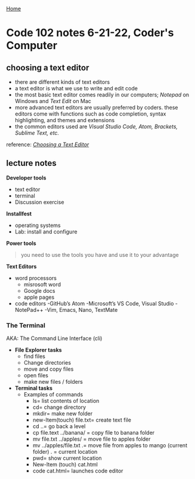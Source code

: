 [Home](reading-notes)

# Code 102 notes 6-21-22, Coder's Computer

## choosing a text editor

- there are different kinds of text editors
- a text editor is what we use to write and edit code
- the most basic text editor comes readily in our computers; *Notepad* on Windows and *Text Edit* on Mac
- more advanced text editors are usually preferred by coders. these editors come with functions such as code completion, syntax highlighting, and themes and extensions
- the common editors used are *Visual Studio Code, Atom, Brackets, Sublime Text, etc.*

reference: *[Choosing a Text Editor](https://codefellows.github.io/code-102-guide/curriculum/class-02/Choosing-A-Text-Editor--The-Older-Coder.pdf)*

## lecture notes

**Developer tools**

- text editor
- terminal
- Discussion exercise

**Installfest**

- operating systems
- Lab: install and configure

**Power tools**

>you need to use the tools you have and use it to your advantage

**Text Editors**

- word processors
  - misrosoft word
  - Google docs
  - apple pages
- code editors
  -GitHub’s Atom
  -Microsoft’s VS Code, Visual Studio
  -NotePad++
  -Vim, Emacs, Nano, TextMate
  
### The Terminal

AKA: The Command Line Interface (cli)

- **File Explorer tasks**
  - find files
  - Change directories
  - move and copy files
  - open files
  - make new files / folders
- **Terminal tasks**
  - Examples of commands
    - ls= list contents of location
    - cd= change directory
    - mkdir= make new folder
    - new-Item(touch) file.txt= create text file
    - cd ..= go back a level
    - cp file.text ../banana/ = copy file to banana folder
    - mv file.txt ../apples/ = move file to apples folder
    - mv ../apples/file.txt .= move file from apples to mango (current folder) . = current location
    - pwd= show current location
    - New-Item (touch) cat.html
    - code cat.html= launches code editor
